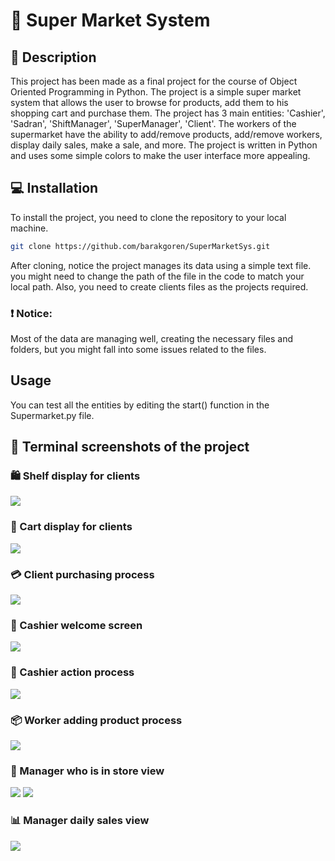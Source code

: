 # 🏪 Super Market System 

## 📝 Description

This project has been made as a final project for the course of Object Oriented Programming in Python.
The project is a simple super market system that allows the user to browse for products, add them to his shopping cart and purchase them.
The project has 3 main entities: 'Cashier', 'Sadran', 'ShiftManager', 'SuperManager', 'Client'.
The workers of the supermarket have the ability to add/remove products, add/remove workers, display daily sales, make a sale, and more.
The project is written in Python and uses some simple colors to make the user interface more appealing.

## 💻 Installation

To install the project, you need to clone the repository to your local machine.
```bash
git clone https://github.com/barakgoren/SuperMarketSys.git
```
After cloning, notice the project manages its data using a simple text file. you might need to change the path of the file in the code to match your local path.
Also, you need to create clients files as the projects required.

### ❗ Notice:
Most of the data are managing well, creating the necessary files and folders, but you might fall into some issues related to the files.

## Usage

You can test all the entities by editing the start() function in the Supermarket.py file.

## 📸 Terminal screenshots of the project


### 🛍️ Shelf display for clients
![](/Users/barakgoren/PycharmProjects/PythonFinal/Python-final-pics/shelfDisplay.png)

### 🛒 Cart display for clients
![](/Users/barakgoren/PycharmProjects/PythonFinal/Python-final-pics/cartDisplay.png)

### 💳 Client purchasing process
![](/Users/barakgoren/PycharmProjects/PythonFinal/Python-final-pics/purchasingProcess.png)

### 👋 Cashier welcome screen
![](/Users/barakgoren/PycharmProjects/PythonFinal/Python-final-pics/cashierMenu.png)

### 💼 Cashier action process
![](/Users/barakgoren/PycharmProjects/PythonFinal/Python-final-pics/cashierAction.png)

### 📦 Worker adding product process
![](/Users/barakgoren/PycharmProjects/PythonFinal/Python-final-pics/sadranAddProduct.png)

### 👀 Manager who is in store view
![](/Users/barakgoren/PycharmProjects/PythonFinal/Python-final-pics/whoisinstore1.png)
![](/Users/barakgoren/PycharmProjects/PythonFinal/Python-final-pics/whoisinstore2.png)

### 📊 Manager daily sales view
![](/Users/barakgoren/PycharmProjects/PythonFinal/Python-final-pics/displayPurchases.png)

